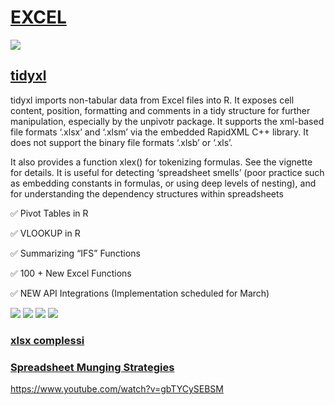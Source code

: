 # [EXCEL](https://www.business-science.io/finance/2020/02/26/r-for-excel-users.html)
![](https://www.business-science.io/assets/2020-02-26-r-for-excel/r-for-excel-users.jpg)

## [tidyxl](https://nacnudus.github.io/tidyxl/)
tidyxl imports non-tabular data from Excel files into R. It exposes cell content, position, formatting and comments in a tidy structure for further manipulation, especially by the unpivotr package. It supports the xml-based file formats ‘.xlsx’ and ‘.xlsm’ via the embedded RapidXML C++ library. It does not support the binary file formats ‘.xlsb’ or ‘.xls’.

It also provides a function xlex() for tokenizing formulas. See the vignette for details. It is useful for detecting ‘spreadsheet smells’ (poor practice such as embedding constants in formulas, or using deep levels of nesting), and for understanding the dependency structures within spreadsheets


✅ Pivot Tables in R

✅ VLOOKUP in R

✅ Summarizing “IFS” Functions

✅ 100 + New Excel Functions

✅ NEW API Integrations (Implementation scheduled for March)

![](https://www.business-science.io/assets/2020-02-26-r-for-excel/excel_pivot_process.jpg)
![](https://www.business-science.io/assets/2020-02-26-r-for-excel/excel_vlookup_process.jpg)
![](https://www.business-science.io/assets/2020-02-26-r-for-excel/excel_sumifs.jpg)
![](https://www.business-science.io/assets/2020-02-26-r-for-excel/excel_function_integrations.jpg)
![]()
![]()
![]()






### [xlsx complessi](https://github.com/nacnudus/ukfarm)

### [Spreadsheet Munging Strategies](https://nacnudus.github.io/spreadsheet-munging-strategies/)





https://www.youtube.com/watch?v=gbTYCySEBSM
